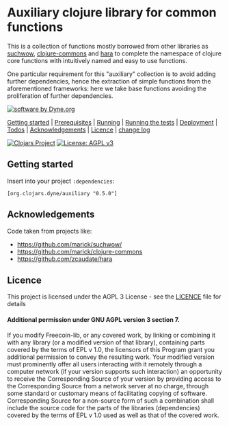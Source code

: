 # Auxiliary clojure library for common functions

This is a collection of functions mostly borrowed from other libraries
as
[suchwow](https://github.com/marick/suchwow/),
[clojure-commons](https://github.com/marick/clojure-commons)
and [hara](https://github.com/zcaudate/hara) to complete the namespace
of clojure core functions with intuitively named and easy to use
functions.

One particular requirement for this "auxiliary" collection is to avoid
adding further dependencies, hence the extraction of simple functions
from the aforementioned frameworks: here we take base functions
avoiding the proliferation of further dependencies.

<a href="https://www.dyne.org"><img
src="https://secrets.dyne.org/static/img/swbydyne.png"
alt="software by Dyne.org"
titlxe="software by Dyne.org" class="pull-right"></a>

[Getting started](#Getting-Started) | [Prerequisites](#Prerequisites) | [Running](#Running) | [Running the tests](#Running-the-tests) | [Deployment](#Deployment) | [Todos](#Todos) | [Acknowledgements](#Acknowledgements) | [Licence](#Licence) | [change log](https://github.com/Dyne/clj-auxiliary/blob/master/CHANGELOG.md) 

[![Clojars Project](https://clojars.org/org.clojars.dyne/freecoin-lib/latest-version.svg)](https://clojars.org/org.clojars.dyne/auxiliary)
[![License: AGPL v3](https://img.shields.io/badge/License-AGPL%20v3-blue.svg)](https://www.gnu.org/licenses/agpl-3.0)

## Getting started

Insert into your project `:dependencies`:

```
[org.clojars.dyne/auxiliary "0.5.0"]

```

## Acknowledgements

Code taken from projects like: 
- https://github.com/marick/suchwow/
- https://github.com/marick/clojure-commons
- https://github.com/zcaudate/hara


## Licence

This project is licensed under the AGPL 3 License - see the [LICENCE](LICENCE) file for details

#### Additional permission under GNU AGPL version 3 section 7.

If you modify Freecoin-lib, or any covered work, by linking or combining it with any library (or a modified version of that library), containing parts covered by the terms of EPL v 1.0, the licensors of this Program grant you additional permission to convey the resulting work. Your modified version must prominently offer all users interacting with it remotely through a computer network (if your version supports such interaction) an opportunity to receive the Corresponding Source of your version by providing access to the Corresponding Source from a network server at no charge, through some standard or customary means of facilitating copying of software. Corresponding Source for a non-source form of such a combination shall include the source code for the parts of the libraries (dependencies) covered by the terms of EPL v 1.0 used as well as that of the covered work.
